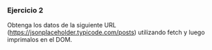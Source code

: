 ### Ejercicio 2
Obtenga los datos de la siguiente URL (https://jsonplaceholder.typicode.com/posts) utilizando fetch y luego imprimalos en el DOM.